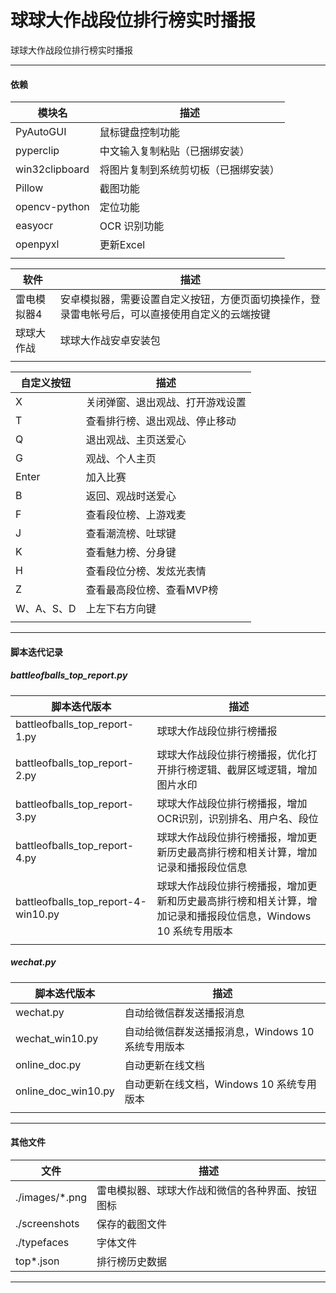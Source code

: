 # 球球大作战段位排行榜实时播报
球球大作战段位排行榜实时播报


---


#### 依赖

|模块名|描述|
|---|---|
|PyAutoGUI|鼠标键盘控制功能|
|pyperclip|中文输入复制粘贴（已捆绑安装）|
|win32clipboard|将图片复制到系统剪切板（已捆绑安装）|
|Pillow|截图功能|
|opencv-python|定位功能|
|easyocr|OCR 识别功能|
|openpyxl|更新Excel|
|||

|软件|描述|
|---|---|
|雷电模拟器4|安卓模拟器，需要设置自定义按钮，方便页面切换操作，登录雷电帐号后，可以直接使用自定义的云端按键|
|球球大作战|球球大作战安卓安装包|
|||

|自定义按钮|描述|
|---|---|
|X|关闭弹窗、退出观战、打开游戏设置|
|T|查看排行榜、退出观战、停止移动|
|Q|退出观战、主页送爱心|
|G|观战、个人主页|
|Enter|加入比赛|
|B|返回、观战时送爱心|
|F|查看段位榜、上游戏麦|
|J|查看潮流榜、吐球键|
|K|查看魅力榜、分身键|
|H|查看段位分榜、发炫光表情|
|Z|查看最高段位榜、查看MVP榜|
|W、A、S、D|上左下右方向键|
|||

---


#### 脚本迭代记录

##### battleofballs_top_report.py

|脚本迭代版本|描述|
|---|---|
|battleofballs_top_report-1.py|球球大作战段位排行榜播报|
|battleofballs_top_report-2.py|球球大作战段位排行榜播报，优化打开排行榜逻辑、截屏区域逻辑，增加图片水印|
|battleofballs_top_report-3.py|球球大作战段位排行榜播报，增加OCR识别，识别排名、用户名、段位|
|battleofballs_top_report-4.py|球球大作战段位排行榜播报，增加更新历史最高排行榜和相关计算，增加记录和播报段位信息|
|battleofballs_top_report-4-win10.py|球球大作战段位排行榜播报，增加更新和历史最高排行榜和相关计算，增加记录和播报段位信息，Windows 10 系统专用版本|
|||

##### wechat.py

|脚本迭代版本|描述|
|---|---|
|wechat.py|自动给微信群发送播报消息|
|wechat_win10.py|自动给微信群发送播报消息，Windows 10 系统专用版本|
|online_doc.py|自动更新在线文档|
|online_doc_win10.py|自动更新在线文档，Windows 10 系统专用版本|
|||


---


#### 其他文件

|文件|描述|
|---|---|
|./images/*.png|雷电模拟器、球球大作战和微信的各种界面、按钮图标|
|./screenshots|保存的截图文件|
|./typefaces|字体文件|
|top*.json|排行榜历史数据|

---

